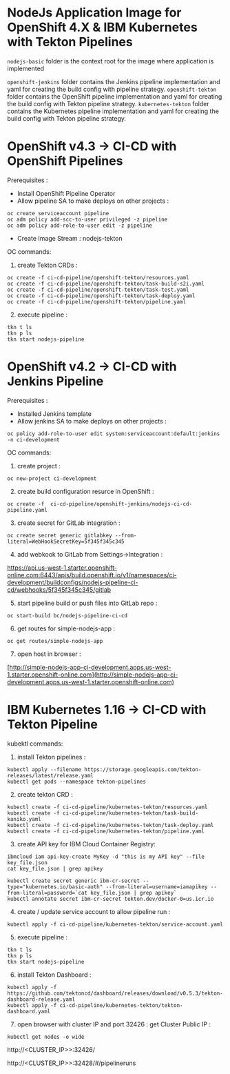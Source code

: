 # NodeJs Application Image  for OpenShift 4.X & IBM Kubernetes with Tekton Pipelines


`nodejs-basic`           folder is the context root for the image where application is implemented

`openshift-jenkins`      folder contains the Jenkins pipeline implementation and yaml for creating the build config with pipeline strategy.
`openshift-tekton`       folder contains the OpenShift pipeline implementation and yaml for creating the build config with Tekton pipeline strategy.
`kubernetes-tekton`      folder contains the Kubernetes pipeline implementation and yaml for creating the build config with Tekton pipeline strategy.


# OpenShift v4.3 -> CI-CD with OpenShift Pipelines 

Prerequisites : 
- Install OpenShift Pipeline Operator
- Allow pipeline SA to make deploys on other projects :
```
oc create serviceaccount pipeline
oc adm policy add-scc-to-user privileged -z pipeline
oc adm policy add-role-to-user edit -z pipeline
```
- Create Image Stream : nodejs-tekton 

OC commands:

1. create Tekton CRDs :
```
oc create -f ci-cd-pipeline/openshift-tekton/resources.yaml
oc create -f ci-cd-pipeline/openshift-tekton/task-build-s2i.yaml
oc create -f ci-cd-pipeline/openshift-tekton/task-test.yaml
oc create -f ci-cd-pipeline/openshift-tekton/task-deploy.yaml
oc create -f ci-cd-pipeline/openshift-tekton/pipeline.yaml
```
2. execute pipeline :
```
tkn t ls
tkn p ls
tkn start nodejs-pipeline
```


# OpenShift v4.2 -> CI-CD with Jenkins Pipeline 

Prerequisites : 
- Installed Jenkins template
- Allow jenkins SA to make deploys on other projects :
```
oc policy add-role-to-user edit system:serviceaccount:default:jenkins -n ci-development
```

OC commands:

1. create project :
```
oc new-project ci-development
```

2. create build configuration resurce in OpenShift : 
```
oc create -f  ci-cd-pipeline/openshift-jenkins/nodejs-ci-cd-pipeline.yaml 
```

3. create secret for GitLab integration : 
```
oc create secret generic gitlabkey --from-literal=WebHookSecretKey=5f345f345c345
```

4. add webkook to GitLab from Settings->Integration : 

https://api.us-west-1.starter.openshift-online.com:6443/apis/build.openshift.io/v1/namespaces/ci-development/buildconfigs/nodejs-pipeline-ci-cd/webhooks/5f345f345c345/gitlab

5. start pipeline build or push files into GitLab repo : 
```
oc start-build bc/nodejs-pipeline-ci-cd
```

6. get routes for simple-nodejs-app : 
```
oc get routes/simple-nodejs-app
```

7. open host in browser : 

[http://simple-nodejs-app-ci-development.apps.us-west-1.starter.openshift-online.com](http://simple-nodejs-app-ci-development.apps.us-west-1.starter.openshift-online.com)


# IBM Kubernetes 1.16 -> CI-CD with Tekton Pipeline 

kubektl commands:

1. install Tekton pipelines :
```
kubectl apply --filename https://storage.googleapis.com/tekton-releases/latest/release.yaml
kubectl get pods --namespace tekton-pipelines
```

2. create tekton CRD :
```
kubectl create -f ci-cd-pipeline/kubernetes-tekton/resources.yaml
kubectl create -f ci-cd-pipeline/kubernetes-tekton/task-build-kaniko.yaml
kubectl create -f ci-cd-pipeline/kubernetes-tekton/task-deploy.yaml
kubectl create -f ci-cd-pipeline/kubernetes-tekton/pipeline.yaml
```

3. create API key for IBM Cloud Container Registry:
```
ibmcloud iam api-key-create MyKey -d "this is my API key" --file key_file.json
cat key_file.json | grep apikey

kubectl create secret generic ibm-cr-secret --type="kubernetes.io/basic-auth" --from-literal=username=iamapikey --from-literal=password=`cat key_file.json | grep apikey`
kubectl annotate secret ibm-cr-secret tekton.dev/docker-0=us.icr.io
```

4. create / update service account to allow pipeline run :
```
kubectl apply -f ci-cd-pipeline/kubernetes-tekton/service-account.yaml
```

5. execute pipeline :
```
tkn t ls
tkn p ls
tkn start nodejs-pipeline
```

6. install Tekton Dashboard :
```
kubectl apply -f https://github.com/tektoncd/dashboard/releases/download/v0.5.3/tekton-dashboard-release.yaml
kubectl apply -f ci-cd-pipeline/kubernetes-tekton/tekton-dashboard.yaml
```

7. open browser with cluster IP and port 32426 :
get Cluster Public IP :
```
kubectl get nodes -o wide
```

http://<CLUSTER_IP>>:32426/

http://<CLUSTER_IP>>:32428/#/pipelineruns



